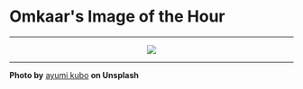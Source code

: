 # Omkaar's Image of the Hour

---

<div align="center">

<a href="https://unsplash.com/photos/a-person-is-sitting-alone-in-a-lit-entryway-DHjWXj2fFIA">
  <img src="https://images.unsplash.com/photo-1754147388611-c0f0179a05b5?crop=entropy&cs=tinysrgb&fit=max&fm=jpg&ixid=M3w3NjA2Nzh8MHwxfHJhbmRvbXx8fHx8fHx8fDE3NTQ5MTM2MDB8&ixlib=rb-4.1.0&q=80&w=1080" style="max-width:100%; height:auto;">
</a>



</div>

---

**Photo by** [ayumi kubo](https://unsplash.com/@ayumikubo) **on Unsplash**
